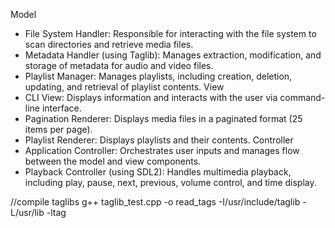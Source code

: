 Model
- File System Handler: Responsible for interacting with the file system to scan directories and retrieve media files.
- Metadata Handler (using Taglib): Manages extraction, modification, and storage of metadata for audio and video files.
- Playlist Manager: Manages playlists, including creation, deletion, updating, and retrieval of playlist contents.
View
- CLI View: Displays information and interacts with the user via command-line interface.
- Pagination Renderer: Displays media files in a paginated format (25 items per page).
- Playlist Renderer: Displays playlists and their contents.
Controller
- Application Controller: Orchestrates user inputs and manages flow between the model and view components.
- Playback Controller (using SDL2): Handles multimedia playback, including play, pause, next, previous, volume control, and time display.

//compile taglibs
g++ taglib_test.cpp -o read_tags -I/usr/include/taglib -L/usr/lib -ltag